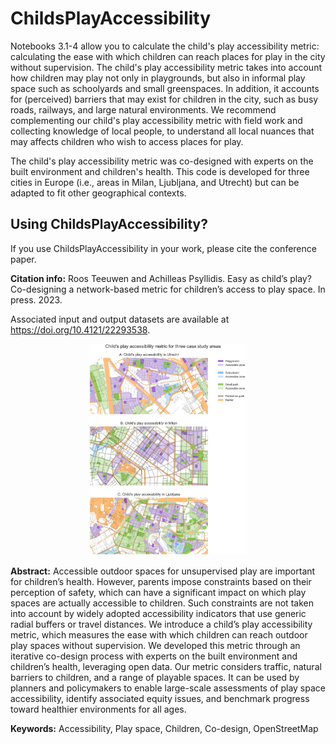 # ChildsPlayAccessibility

Notebooks 3.1-4 allow you to calculate the child's play accessibility metric: calculating the ease with which children can reach places for play in the city without supervision. The child's play accessibility metric takes into account how children may play not only in playgrounds, but also in informal play space such as schoolyards and small greenspaces. In addition, it accounts for (perceived) barriers that may exist for children in the city, such as busy roads, railways, and large natural environments. We recommend complementing our child's play accessibility metric with field work and collecting knowledge of local people, to understand all local nuances that may affects children who wish to access places for play. 

The child's play accessibility metric was co-designed with experts on the built environment and children's health. This code is developed for three cities in Europe (i.e., areas in Milan, Ljubljana, and Utrecht) but can be adapted to fit other geographical contexts. 

## Using ChildsPlayAccessibility?

If you use ChildsPlayAccessibility in your work, please cite the conference paper.

**Citation info:** Roos Teeuwen and Achilleas Psyllidis. Easy as child’s play? Co-designing a network-based metric for children’s access to play space. In press. 2023.

Associated input and output datasets are available at https://doi.org/10.4121/22293538.

<p align="center">
    <img src="https://github.com/rflteeuwen/ChildsPlayAccessibility/blob/main/figures/results.png" width="50%">
</p>

**Abstract:** Accessible outdoor spaces for unsupervised play are important for children’s health. However, parents impose constraints based on their perception of safety, which can have a significant impact on which play spaces are actually accessible to children. Such constraints are not taken into account by widely adopted accessibility indicators that use generic radial buffers or travel distances. We introduce a child’s play accessibility metric, which measures the ease with which children can reach outdoor play spaces without supervision. We developed this metric through an iterative co-design process with experts on the built environment and children’s health, leveraging open data. Our metric considers traffic, natural barriers to children, and a range of playable spaces. It can be used by planners and policymakers to enable large-scale assessments of play space accessibility, identify associated equity issues, and benchmark progress toward healthier environments for all ages.

**Keywords:** Accessibility, Play space, Children, Co-design, OpenStreetMap
